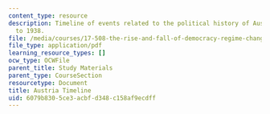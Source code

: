 ```yaml
---
content_type: resource
description: Timeline of events related to the political history of Austria from 1889
  to 1938.
file: /media/courses/17-508-the-rise-and-fall-of-democracy-regime-change-spring-2002/6079b8305ce3acbfd348c158af9ecdff_austria_timeline.pdf
file_type: application/pdf
learning_resource_types: []
ocw_type: OCWFile
parent_title: Study Materials
parent_type: CourseSection
resourcetype: Document
title: Austria Timeline
uid: 6079b830-5ce3-acbf-d348-c158af9ecdff
---
```


